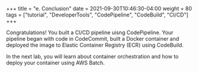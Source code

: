 +++
title = "e. Conclusion"
date = 2021-09-30T10:46:30-04:00
weight = 80
tags = ["tutorial", "DeveloperTools", "CodePipeline", "CodeBuild", "CI/CD"]
+++

Congratulations! You built a CI/CD pipeline uisng CodePipeline. Your pipeline began with code in CodeCommit, built a Docker container and deployed the image to Elastic Container Registry (ECR) using CodeBuild.

In the next lab, you will learn about container orchestration and how to deploy your container using AWS Batch.

